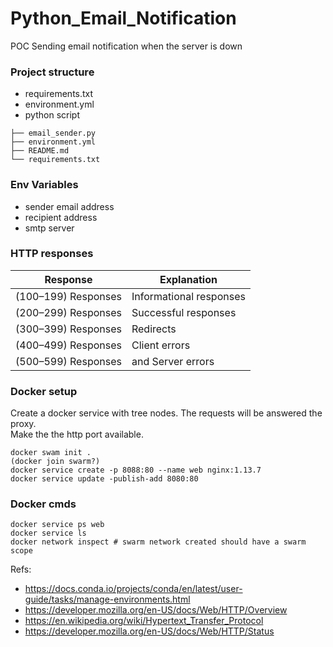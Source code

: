 # Python_Email_Notification

POC Sending email notification when the server is down

### Project structure
  
* requirements.txt  
* environment.yml  
* python script  

```
├── email_sender.py
├── environment.yml
├── README.md
└── requirements.txt
```

### Env Variables

* sender email address  
* recipient address  
* smtp server 

### HTTP responses

| Response | Explanation |
| --- | --- |
| (100–199) Responses | Informational responses |
| (200–299) Responses | Successful responses |
| (300–399) Responses | Redirects | 
| (400–499) Responses | Client errors | 
| (500–599) Responses | and Server errors |  


### Docker setup

Create a docker service with tree nodes. The requests will be answered the proxy.  
Make the the http port available.  

```
docker swam init .
(docker join swarm?)
docker service create -p 8088:80 --name web nginx:1.13.7
docker service update -publish-add 8080:80
```
### Docker cmds

```
docker service ps web
docker service ls
docker network inspect # swarm network created should have a swarm scope
```

Refs:  
* https://docs.conda.io/projects/conda/en/latest/user-guide/tasks/manage-environments.html  
* https://developer.mozilla.org/en-US/docs/Web/HTTP/Overview  
* https://en.wikipedia.org/wiki/Hypertext_Transfer_Protocol  
* https://developer.mozilla.org/en-US/docs/Web/HTTP/Status  
 

